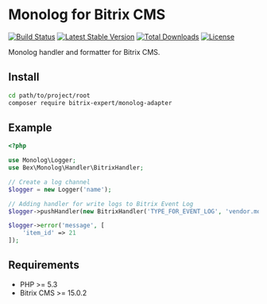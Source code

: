 # Monolog for Bitrix CMS

[![Build Status](https://travis-ci.org/bitrix-expert/monolog-adapter.svg)](https://travis-ci.org/bitrix-expert/monolog-adapter)
[![Latest Stable Version](https://poser.pugx.org/bitrix-expert/monolog-adapter/v/stable)](https://packagist.org/packages/bitrix-expert/monolog-adapter) 
[![Total Downloads](https://poser.pugx.org/bitrix-expert/monolog-adapter/downloads)](https://packagist.org/packages/bitrix-expert/monolog-adapter) 
[![License](https://poser.pugx.org/bitrix-expert/monolog-adapter/license)](https://packagist.org/packages/bitrix-expert/monolog-adapter)

Monolog handler and formatter for Bitrix CMS.

## Install

```bash
cd path/to/project/root
composer require bitrix-expert/monolog-adapter
```

## Example

```php
<?php

use Monolog\Logger;
use Bex\Monolog\Handler\BitrixHandler;

// Create a log channel
$logger = new Logger('name');

// Adding handler for write logs to Bitrix Event Log
$logger->pushHandler(new BitrixHandler('TYPE_FOR_EVENT_LOG', 'vendor.module');

$logger->error('message', [
    'item_id' => 21
]);
```

## Requirements

* PHP >= 5.3
* Bitrix CMS >= 15.0.2
